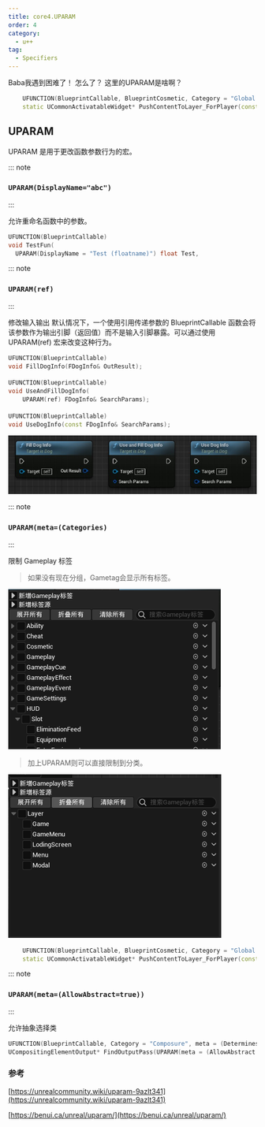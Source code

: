 ```yaml
---
title: core4.UPARAM
order: 4
category:
  - u++
tag:
  - Specifiers
---
```


<chatmessage avatar="../../assets/emoji/bqb (4).png" :avatarWidth="45">
Baba我遇到困难了！
</chatmessage>

<chatmessage avatar="../../assets/emoji/bqb (2).png" :avatarWidth="40" alignLeft>
怎么了？
</chatmessage>

<chatmessage avatar="../../assets/emoji/bqb (4).png" :avatarWidth="45">
这里的UPARAM是啥啊？
</chatmessage>

```cpp
	UFUNCTION(BlueprintCallable, BlueprintCosmetic, Category = "Global UI Extensions")
	static UCommonActivatableWidget* PushContentToLayer_ForPlayer(const ULocalPlayer* LocalPlayer, UPARAM(meta = (Categories = "UI.Layer")) FGameplayTag LayerName, UPARAM(meta = (AllowAbstract = false)) TSubclassOf<UCommonActivatableWidget> WidgetClass);
```
## UPARAM
<chatmessage avatar="../../assets/emoji/bqb (1).png" :avatarWidth="40" alignLeft>
UPARAM 是用于更改函数参数行为的宏。
</chatmessage>


::: note
### `UPARAM(DisplayName="abc")`
:::

<chatmessage avatar="../../assets/emoji/bqb (2).png" :avatarWidth="40" alignLeft>
允许重命名函数中的参数。
</chatmessage>

```cpp
UFUNCTION(BlueprintCallable)
void TestFun(
  UPARAM(DisplayName = "Test (floatname)") float Test,
```


::: note
### `UPARAM(ref)`
:::

<chatmessage avatar="../../assets/emoji/bqb (2).png" :avatarWidth="40" alignLeft>
修改输入输出
</chatmessage>

 <chatmessage avatar="../../assets/emoji/new1.png" :avatarWidth="40" alignLeft>
默认情况下，一个使用引用传递参数的 BlueprintCallable 函数会将该参数作为输出引脚（返回值）而不是输入引脚暴露。可以通过使用 UPARAM(ref) 宏来改变这种行为。
</chatmessage>

```cpp
UFUNCTION(BlueprintCallable)
void FillDogInfo(FDogInfo& OutResult);

UFUNCTION(BlueprintCallable)
void UseAndFillDogInfo(
    UPARAM(ref) FDogInfo& SearchParams);

UFUNCTION(BlueprintCallable)
void UseDogInfo(const FDogInfo& SearchParams);
```

![](..%2Fassets%2Fuparam-ref.jpg)

::: note
###  `UPARAM(meta=(Categories)`
:::

<chatmessage avatar="../../assets/emoji/new5.png" :avatarWidth="40" alignLeft>
限制 Gameplay 标签
</chatmessage>

>如果没有现在分组，Gametag会显示所有标签。

![](..%2Fassets%2Fwithoutparam.png)

>加上UPARAM则可以直接限制到分类。

![](..%2Fassets%2Fhasuparam.png)

```cpp
	UFUNCTION(BlueprintCallable, BlueprintCosmetic, Category = "Global UI Extensions")
	static UCommonActivatableWidget* PushContentToLayer_ForPlayer(const ULocalPlayer* LocalPlayer, UPARAM(meta = (Categories = "UI.Layer")) FGameplayTag LayerName, UPARAM(meta = (AllowAbstract = false)) TSubclassOf<UCommonActivatableWidget> WidgetClass);
```



::: note
###  `UPARAM(meta=(AllowAbstract=true))`
:::

<chatmessage avatar="../../assets/emoji/bqb (2).png" :avatarWidth="40" alignLeft>
允许抽象选择类
</chatmessage>

```cpp
UFUNCTION(BlueprintCallable, Category = "Composure", meta = (DeterminesOutputType = "OutputType"))
UCompositingElementOutput* FindOutputPass(UPARAM(meta = (AllowAbstract = "false"))TSubclassOf<UCompositingElementOutput> OutputType);
```

### 参考

[https://unrealcommunity.wiki/uparam-9azlt341](https://unrealcommunity.wiki/uparam-9azlt341)

[https://benui.ca/unreal/uparam/](https://benui.ca/unreal/uparam/)
